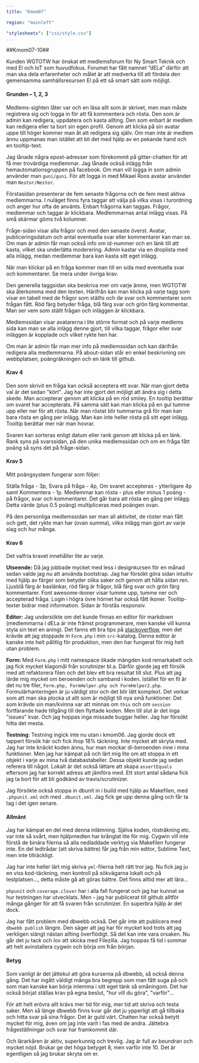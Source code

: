 ```yaml
---
title: "Kmom07"

region: "mainleft"

"stylesheets": ["css/style.css"]
...
```


##Kmom07-10##

Kunden WGTOTW har önskat ett medlemsforum för Ny Smart Teknik och med El och IoT som huvudfokus. Forumet har fått namnet ”dELa” därför att man ska dela erfarenheter och målet är att medverka till att fördela den gemensamma samhällsresursen El på ett så smart sätt som möjligt.

#### Grunden – 1, 2, 3 ####

Medlems-sighten låter var och en läsa allt som är skrivet, men man måste registrera sig och logga in för att få kommentera och rösta. Den som är admin kan redigera, uppdatera och kasta allting. Den som enbart är medlem kan redigera eller ta bort sin egen profil. Genom att klicka på sin avatar uppe till höger kommer man åt att redigera sig själv. Om man inte är medlem ännu uppmanas man istället att bli det med hjälp av en pekande hand och en tooltip-text.

Jag lånade några epost-adresser som förekommit på gitter-chatten för att få mer trovärdiga medlemmar. Jag lånade också inlägg från hemautomationsgruppen på facebook.
Om man vill logga in som admin använder man `guni/guni`. För att logga in med Mikael Roos avatar använder man `Nestor/Nestor`.

Förstasidan presenterar de fem senaste frågorna och de fem mest aktiva medlemmarna. I nuläget finns fyra taggar att välja på vilka visas i turordning och anger hur ofta de använts. Enbart frågorna kan taggas. Frågor, medlemmar och taggar är klickbara. Medlemmarnas antal inlägg visas. På små skärmar göms två kolumner.

Fråge-sidan visar alla frågor och med den senaste överst. Avatar, publiceringsdatum och antal eventuella svar eller kommentarer kan man se. Om man är admin får man också info om id-nummer och en länk till att kasta, vilket ska underlätta moderering. Admin kastar via en droplista med alla inlägg, medan medlemmar bara kan kasta sitt eget inlägg.

När man klickar på en fråga kommer man till en sida med eventuella svar och kommentarer. Se mera under övriga krav.

Den generella taggsidan ska beskriva mer om varje ämne, men WGTOTW ska återkomma med den texten. Härifrån kan man klicka på varje tagg som visar en tabell med de frågor som ställts och de svar och kommentarer som frågan fått. Röd färg betyder fråga, blå färg svar och grön färg kommentar. Man ser vem som ställt frågan och inläggen är klickbara.

Medlemssidan visar avatarerna i lite större format och på varje medlems sida kan man se alla inlägg denne gjort, till vilka taggar, frågor eller svar inläggen är kopplade och vilket rykte hen har.

Om man är admin får man mer info på medlemssidan och kan därifrån redigera alla medlemmarna.
På about-sidan står en enkel beskrivning om webbplatsen, poängräkningen och en länk till github.

#### Krav 4 ####

Den som skrivit en fråga kan också acceptera ett svar. När man gjort detta val är det sedan "kört". Jag har inte gjort det möjligt att ändra sig i detta skede. Man accepterar genom att klicka på en röd smiley. En tooltip berättar om svaret har accepterats. På samma sätt kan man klicka på en gul tumme upp eller ner för att rösta. När man röstat blir tummarna grå för man kan bara rösta en gång per inlägg. Man kan inte heller rösta på sitt eget inlägg. Tooltip berättar mer när man hovrar.

Svaren kan sorteras enligt datum eller rank genom att klicka på en länk. Rank syns på svarssidan, på den unika medlemssidan och om en fråga fått poäng så syns det på fråge-sidan.

#### Krav 5 ####

Mitt poängsystem fungerar som följer:

Ställa fråga - 3p, Svara på fråga - 4p, Om svaret accepteras - ytterligare 4p samt Kommentera - 1p. Medlemmar kan rösta - plus eller minus 1 poäng - på frågor, svar och kommentarer. Det går bara att rösta en gång per inlägg. Detta värde (plus 0.5 poäng) multipliceras med poängen ovan.

På den personliga medlemssidan ser man all aktivitet, de röster man fått och gett, det rykte man har (ovan summa), vilka inlägg man gjort av varje slag och hur många.

#### Krav 6 ####

Det valfria kravet innehåller lite av varje.

__Utseende:__ Då jag jobbade mycket med less i designkursen för en månad sedan valde jag nu att använda bootstrap. Jag har försökt göra sidan intuitiv med hjälp av färger som betyder olika saker och genom att hålla sidan ren. Ljusblå färg är baslänkar, röd färg är frågor, blå färg svar och grön färg kommentarer. Font awesome-ikoner visar tumme upp, tumme ner och accepterad fråga. Login i högra övre hörnet har också fått ikoner. Tooltip-texter bidrar med information. Sidan är förstås responsiv.

__Editor:__ Jag undersökte om det kunde finnas en editor för markdown (medlemmarna i dELa är inte främst programmerare, men kanske vill kunna styla sin text en aning). Det fanns ett bra tips på [stackoverflow]( https://stackoverflow.com/questions/13013315/how-to-use-pagedown-markdown-editor), men det krävde att jag stoppade in `Form.php` i min `src`-katalog. Denna editor är kanske inte helt pålitlig för produktion, men den har fungerat för mig helt utan problem.

__Form:__ Med `Form.php` i mitt namespace ökade mängden kod remarkabelt och jag fick mycket klagomål från scrutinizer bl.a. Därför gjorde jag ett försök med att refaktorera filen och det blev ett bra resultat till slut. Plus att jag lärde mig mycket om beroenden och samband i koden. Istället för en fil är det nu tre filer, `Form.php, FormHelper.php och FormHelper2.php`. Formulärhanteringen är ju väldigt stor och det blir lätt komplext. Det verkar som att man ska plocka ut allt som är möjligt till nya små funktioner. Det som krävde sin man/kvinna var att minnas om `this` och om `session` fortfarande hade tillgång till den flyttade koden. Men till slut är det inga "issues" kvar. Och jag hoppas inga missade buggar heller. Jag har försökt hitta det mesta.

__Testning__: Testning ingick inte nu utan i kmom06. Jag gjorde dock ett tappert försök här och fick ihop 18% täckning. Inte mycket att skryta med. Jag har inte knäckt koden ännu, hur man mockar di-beroenden inne i mina funktioner. Men jag har kämpat på och lärt mig lite om att stoppa in ett objekt i varje av mina två databastabeller. Dessa objekt kunde jag sedan referera till något. Lokalt är det också lättare att skapa `assertEquals` eftersom jag har korrekt adress att jämföra med. Ett stort antal sådana fick jag ta bort för att bli godkänd av travis/scrutinizer.

Jag försökte också stoppa in dbunit in i build med hjälp av Makefilen, med `.phpunit.xml` och med `.dbunit.xml`. Jag fick ge upp denna gång och får ta tag i det igen senare.

#### Allmänt ####

Jag har kämpat en del med denna inlämning. Själva koden, rösträkning etc. var inte så svårt, men hjälpmedlen har krånglat lite för mig. Cygwin vill inte förstå de binära filerna så alla nedladdade verktyg via Makefilen fungerar inte. En del ledtrådar (att skriva bättre) får jag från min editor, Sublime Text, men inte tillräckligt.

Jag har inte heller lärt mig skriva `yml`-filerna helt rätt tror jag. Nu fick jag ju en viss kod-täckning, men kontroll på sökvägarna lokalt och på testplatsen..., detta måste gå att göras bättre. Det finns alltid mer att lära...

`phpunit` och `coverage.clover` har i alla fall fungerat och jag har kunnat se hur testningen har utvecklats. Men - jag har publicerat till github alltför många gånger för att få svaren från scrutinizer. En superbra hjälp är det dock.

Jag har fått problem med dbwebb också. Det går inte att publicera med `dbwebb publish` längre. Den säger att jag har för mycket kod trots att jag verkligen slängt nästan allting överflödigt. Så det kan inte vara orsaken. Nu går det ju tack och lov att skicka med Filezilla. Jag hoppas få tid i sommar att helt avinstallera cygwin och börja om från början.

#### Betyg ####

Som vanligt är det jättekul att göra kurserna på dbwebb, så också denna gång. Det har ingått väldigt många bra begrepp som man fått suga på och som man kanske kan börja inlemma i sitt eget tänk så småningom. Det har också börjat ställas krav på egna beslut, "hur vill du göra", "varför"...

För att helt erövra allt krävs mer tid för mig, mer tid att skriva och testa saker. Men så länge dbwebb finns kvar går det ju ypperligt att gå tillbaka och hitta svar på sina frågor. Det är guld värt. Chatten har också betytt mycket för mig, även om jag inte varit i fas med de andra. Jättebra frågeställningar och svar har framkommit där.

Och lärarkåren är aktiv, superkunnig och trevlig. Jag är full av beundran och mycket nöjd. Brukar ge det höga betyget 8, men varför inte 10. Det är egentligen så jag brukar skryta om er.
